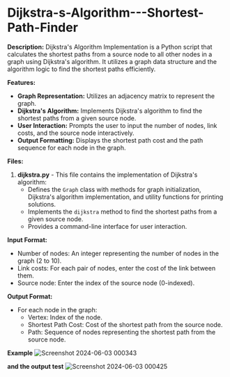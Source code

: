 # Dijkstra-s-Algorithm---Shortest-Path-Finder

**Description:**
Dijkstra's Algorithm Implementation is a Python script that calculates the shortest paths from a source node to all other nodes in a graph using Dijkstra's algorithm. It utilizes a graph data structure and the algorithm logic to find the shortest paths efficiently.

**Features:**
- **Graph Representation:** Utilizes an adjacency matrix to represent the graph.
- **Dijkstra's Algorithm:** Implements Dijkstra's algorithm to find the shortest paths from a given source node.
- **User Interaction:** Prompts the user to input the number of nodes, link costs, and the source node interactively.
- **Output Formatting:** Displays the shortest path cost and the path sequence for each node in the graph.

**Files:**
1. **dijkstra.py** - This file contains the implementation of Dijkstra's algorithm:
    - Defines the `Graph` class with methods for graph initialization, Dijkstra's algorithm implementation, and utility functions for printing solutions.
    - Implements the `dijkstra` method to find the shortest paths from a given source node.
    - Provides a command-line interface for user interaction.

**Input Format:**
- Number of nodes: An integer representing the number of nodes in the graph (2 to 10).
- Link costs: For each pair of nodes, enter the cost of the link between them.
- Source node: Enter the index of the source node (0-indexed).

**Output Format:**
- For each node in the graph:
    - Vertex: Index of the node.
    - Shortest Path Cost: Cost of the shortest path from the source node.
    - Path: Sequence of nodes representing the shortest path from the source node.

**Example**
![Screenshot 2024-06-03 000343](https://github.com/nouran555/Dijkstra-s-Algorithm---Shortest-Path-Finder/assets/129008133/2412c23d-a7ec-45ec-bbfe-46e921bda8ca)

**and the output test**
![Screenshot 2024-06-03 000425](https://github.com/nouran555/Dijkstra-s-Algorithm---Shortest-Path-Finder/assets/129008133/116c1e03-d1c1-4f70-9423-611e263c5fb1)



